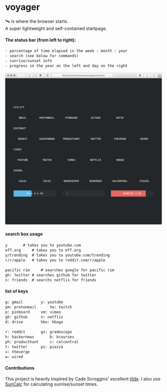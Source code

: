 # voyager
🛰️ is where the browser starts.  
A super lightweight and self-contained startpage.  

#### The status bar (from left to right):
	- percentage of time elapsed in the week : month : year
	- search (see below for commands)
	- sunrise/sunset info
	- progress in the year on the left and day on the right
	
![Screenshot](/images/screenshot.png?raw=true "Screenshot")

#### search box usage
```
y		# takes you to youtube.com
eff.org		# takes you to eff.org
y/trending	# takes you to youtube.com/trending
r/r/apple	# takes you to reddit.com/r/apple

pacific rim 	# searches google for pacific rim
gh: twitter	# searches github for twitter
n: friends	# searchs netflix for friends
```

#### list of keys
```
g: gmail		y: youtube
pm: protonmail		tw: twitch
p: pinboard		vm: vimeo
gh: github		n: netflix
d: drive		hbo: hbogo

r: reddit		gs: gradescope
h: hackernews		b: bcourses
ph: producthunt		c: calcentral
t: twitter		pi: piazza
v: theverge
w: wired
```
#### Contributions

This project is heavily inspired by Cade Scroggins' excellent [tilde](https://github.com/cadejscroggins/tilde). I also use [SunCalc](https://github.com/mourner/suncalc) for calculating sunrise/sunset times.
